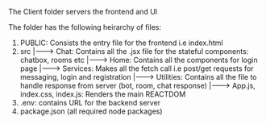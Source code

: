 The Client folder servers the frontend and UI

The folder has the following heirarchy of files:
1. PUBLIC: Consists the entry file for the frontend i.e index.html
2. src
    |---> Chat: Contains all the .jsx file for the stateful components: chatbox, rooms etc
    |---> Home: Contains all the components for login page
    |---> Services: Makes all the fetch call i.e post/get requests for messaging, login and registration
    |---> Utilities: Contains all the file to handle response from server (bot, room, chat response)
    |---> App.js, index.css, index.js: Renders the main REACTDOM
3. .env: contains URL for the backend server
4. package.json (all required node packages)

    


